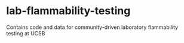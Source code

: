 # lab-flammability-testing
Contains code and data for community-driven laboratory flammability testing at UCSB
